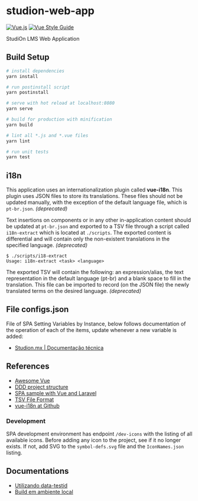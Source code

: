 # studion-web-app

[![Vue.js](https://img.shields.io/badge/vue-2.3.4-green.svg)](https://vuejs.org)
[![Vue Style Guide](https://img.shields.io/badge/code_style-vue_official_style-brightgreen.svg)](https://vuejs.org/style-guide/)

StudiOn LMS Web Application

## Build Setup

```bash
# install dependencies
yarn install

# run postinstall script
yarn postinstall

# serve with hot reload at localhost:8080
yarn serve

# build for production with minification
yarn build

# lint all *.js and *.vue files
yarn lint

# run unit tests
yarn test
```

## i18n

This application uses an internationalization plugin called **vue-i18n**. This plugin uses JSON files to store its translations. These files should not be updated manually, with the exception of the default language file, which is `pt-br.json`. _(deprecated)_

Text insertions on components or in any other in-application content should be updated at `pt-br.json` and exported to a TSV file through a script called `i18n-extract` which is located at `./scripts`. The exported content is differential and will contain only the non-existent translations in the specified language. _(deprecated)_

```
$ ./scripts/i18-extract
Usage: i18n-extract <task> <language>
```

The exported TSV will contain the following: an expression/alias, the text representation in the default language (pt-br) and a blank space to fill in the translation. This file can be imported to record (on the JSON file) the newly translated terms on the desired language. _(deprecated)_

## File configs.json

File of SPA Setting Variables by Instance, below follows documentation of the operation of each of the items, update whenever a new variable is added: <br>

- [Studion.mx | Documentação técnica](https://docs.google.com/document/d/10gERKMTup0uxYId-xPXekTd9V73gqhexYYDx5ITU7OA/)

## References

- [Awesome Vue](https://github.com/vuejs/awesome-vue)
- [DDD project structure](https://blog.codecasts.com.br/arquitetura-de-projetos-vue-js-com-ddd-a2bc26817793)
- [SPA sample with Vue and Laravel](https://github.com/codecasts/spa-starter-kit)
- [TSV File Format](https://en.wikipedia.org/wiki/Tab-separated_values)
- [vue-i18n at Github](https://github.com/kazupon/vue-i18n)

### Development

SPA development environment has endpoint `/dev-icons` with the listing of all available icons. Before adding any icon to the project, see if it no longer exists. If not, add SVG to the `symbol-defs.svg` file and the `IconNames.json` listing.

## Documentations

- [Utilizando data-testid](./docs/data-testid.md)
- [Build em ambiente local](./docs/local-build.md)